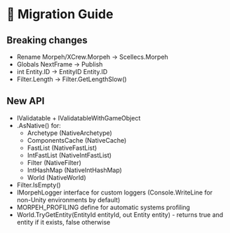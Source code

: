 # 🚀 Migration Guide  

## Breaking changes  
* Rename Morpeh/XCrew.Morpeh -> Scellecs.Morpeh  
* Globals NextFrame -> Publish  
* int Entity.ID -> EntityID Entity.ID
* Filter.Length -> Filter.GetLengthSlow()

## New API  
* IValidatable + IValidatableWithGameObject  
* .AsNative() for:
  * Archetype (NativeArchetype)
  * ComponentsCache (NativeCache)
  * FastList (NativeFastList)
  * IntFastList (NativeIntFastList)
  * Filter (NativeFilter)
  * IntHashMap (NativeIntHashMap)
  * World (NativeWorld)
* Filter.IsEmpty()
* IMorpehLogger interface for custom loggers (Console.WriteLine for non-Unity environments by default)
* MORPEH_PROFILING define for automatic systems profiling
* World.TryGetEntity(EntityId entityId, out Entity entity) - returns true and entity if it exists, false otherwise